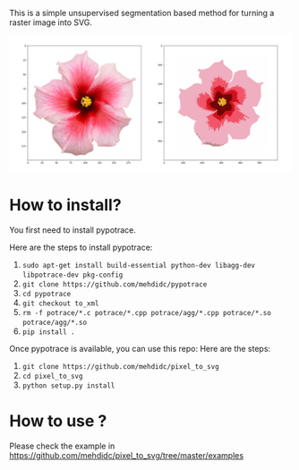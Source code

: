 This is a simple unsupervised segmentation based method for turning a raster image into SVG.

![](https://raw.githubusercontent.com/mehdidc/pixel_to_svg/master/examples/flower_result.png)

# How to install?

You first need to install pypotrace.

Here are the steps to install pypotrace:

1. `sudo apt-get install build-essential python-dev libagg-dev libpotrace-dev pkg-config`
2. `git clone https://github.com/mehdidc/pypotrace`
3. `cd pypotrace`
4. `git checkout to_xml`
5. `rm -f potrace/*.c potrace/*.cpp potrace/agg/*.cpp potrace/*.so potrace/agg/*.so`
6. `pip install .`


Once pypotrace is available, you can use this repo:
Here are the steps:

1. `git clone https://github.com/mehdidc/pixel_to_svg`
2. `cd pixel_to_svg`
3. `python setup.py install`


# How to use ?

Please check the example in <https://github.com/mehdidc/pixel_to_svg/tree/master/examples>




